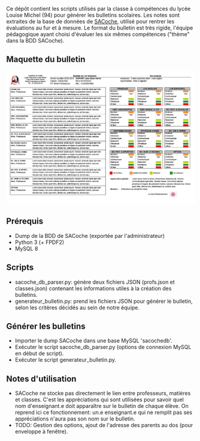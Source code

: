 Ce dépôt contient les scripts utilisés par la classe à compétences du lycée Louise Michel (94) pour générer les bulletins scolaires. Les notes sont extraites de la base de données de [SACoche](https://sacoche.sesamath.net/), utilisé pour rentrer les évaluations au fur et à mesure.
Le format du bulletin est très rigide, l'équipe pédagogique ayant choisi d'évaluer les six mêmes compétences ("thème" dans la BDD SACoche).

## Maquette du bulletin
![Maquette](https://github.com/alexandremorlet/bulletinLM/raw/master/maquette.jpg "Maquette du bulletin")

## Prérequis
- Dump de la BDD de SACoche (exportée par l'administrateur)
- Python 3 (+ FPDF2)
- MySQL 8

## Scripts
- sacoche_db_parser.py: génère deux fichiers JSON (profs.json et classes.json) contenant les informations utiles à la création des bulletins.
- generateur_bulletin.py: prend les fichiers JSON pour générer le bulletin, selon les critères décidés au sein de notre équipe.

## Générer les bulletins
- Importer le dump SACoche dans une base MySQL 'sacochedb'.
- Exécuter le script sacoche_db_parser.py (options de connexion MySQL en début de script).
- Exécuter le script generateur_bulletin.py.

## Notes d'utilisation
- SACoche ne stocke pas directement le lien entre professeurs, matières et classes. C'est les appréciations qui sont utilisées pour savoir quel nom d'enseignant.e doit apparaître sur le bulletin de chaque élève. On reprend ici ce fonctionnement: un.e enseignant.e qui ne remplit pas ses appréciations n'aura pas son nom sur le bulletin.
- TODO: Gestion des options, ajout de l'adresse des parents au dos (pour enveloppe à fenêtre).
